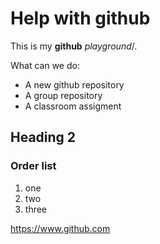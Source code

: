# Help with github
This is my **github** *playground*/.

What can we do:
- A new github repository
- A group repository
- A classroom assigment

## Heading 2
### Order list
1. one
2. two
3. three

https://www.github.com
